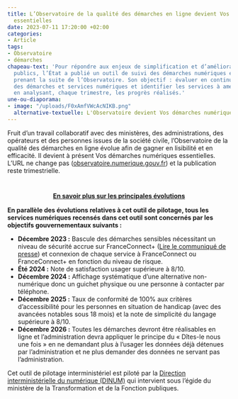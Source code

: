 ```yaml
---
title: L’Observatoire de la qualité des démarches en ligne devient Vos démarches numériques
  essentielles
date: 2023-07-11 17:20:00 +02:00
categories:
- Article
tags:
- Observatoire
- démarches
chapeau-text: 'Pour répondre aux enjeux de simplification et d’amélioration des services
  publics, l’État a publié un outil de suivi des démarches numériques essentielles,
  prenant la suite de l’Observatoire. Son objectif : évaluer en continu la qualité
  des démarches et services numériques et identifier les services à améliorer en priorité
  en analysant, chaque trimestre, les progrès réalisés.'
une-ou-diaporama:
- image: "/uploads/F0xAmfVWcAcNIKB.png"
  alternative-textuelle: L'Observatoire devient Vos démarches numériques essentielles
---
```


Fruit d’un travail collaboratif avec des ministères, des administrations, des opérateurs et des personnes issues de la société civile, l’Observatoire de la qualité des démarches en ligne évolue afin de gagner en lisibilité et en efficacité. Il devient à présent Vos démarches numériques essentielles. L’URL ne change pas ([observatoire.numerique.gouv.fr](https://observatoire.numerique.gouv.fr/)) et la publication reste trimestrielle.  

<div align="center" style="margin-bottom: 15px; margin-top: 40px"><a href="https://design.numerique.gouv.fr/articles/2023-07-11-vos-demarches-numeriques-essentielles/" class="button" title="En savoir plus sur les principales évolutions - Lien externe"><b>En savoir plus sur les principales évolutions</b></a></div>

**En parallèle des évolutions relatives à cet outil de pilotage, tous les services numériques recensés dans cet outil sont concernés par les objectifs gouvernementaux suivants :**
* **Décembre 2023 :** Bascule des démarches sensibles nécessitant un niveau de sécurité accrue sur FranceConnect+ ([Lire le communiqué de presse](https://www.numerique.gouv.fr/espace-presse/franceconnect-plus-1-million-usagers/)) et connexion de chaque service à FranceConnect ou FranceConnect+ en fonction du niveau de risque.
* **Été 2024 :** Note de satisfaction usager supérieure à 8/10.
* **Décembre 2024 :** Affichage systématique d’une alternative non-numérique donc un guichet physique ou une personne à contacter par téléphone.
* **Décembre 2025 :** Taux de conformité de 100% aux critères d’accessibilité pour les personnes en situation de handicap (avec des avancées notables sous 18 mois) et la note de simplicité du langage supérieure à 8/10.
* **Décembre 2026 :** Toutes les démarches devront être réalisables en ligne et l’administration devra appliquer le principe du « Dîtes-le nous une fois » en ne demandant plus à l’usager les données déjà détenues par l’administration et ne plus demander des données ne servant pas l’administration.

Cet outil de pilotage interministériel est piloté par la [Direction interministérielle du numérique (DINUM)](https://www.linkedin.com/company/18539226/admin/feed/posts/) qui intervient sous l’égide du ministère de la Transformation et de la Fonction publiques. 